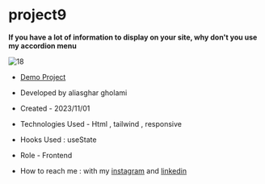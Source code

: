 # project9

**If you have a lot of information to display on your site, why don't you use my accordion menu**

![18](https://github.com/aliasghardev/project9/assets/144837096/6c9c018b-2c92-4e7d-bc96-84a23716f7c1)


- [Demo Project](https://aliasghardev.github.io/project9/)

- Developed by aliasghar gholami

- Created - 2023/11/01

- Technologies Used - Html , tailwind , responsive

- Hooks Used : useState 

- Role - Frontend

- How to reach me : with my [instagram](https://www.instagram.com/aliasghar.gholami_dev) and [linkedin](https://www.linkedin.com/in/aliasghar-gholami-a1229a290)
